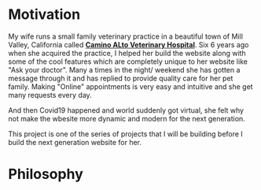 # Motivation
My wife runs a small family veterinary practice in a beautiful town of Mill Valley, California called **[Camino ALto Veterinary Hospital](https://caminoaltovet.com/)**. 
Six 6 years ago when she acquired the practice, I helped her build the website along with some of the cool features which are completely unique to her website like "Ask your doctor". 
Many a times in the night/ weekend she has gotten a message through it and has replied to provide quality care for her pet family. 
Making "Online" appointments is very easy and intuitive and she get many requests every day.

And then Covid19 happened and world suddenly got virtual, she felt why not make the wbesite more dynamic and modern for the next generation.

This project is one of the series of projects that I will be building before I build the next generation website for her.

# Philosophy
